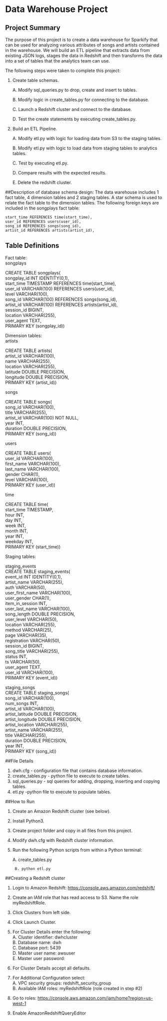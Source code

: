 # Data Warehouse Project
## Project Summary
The purpose of this project is to create a data warehouse for Sparkify that can be used for analyzing various attributes of songs and artists contained in the warehouse. We will build an ETL pipeline that extracts data from existing JSON logs, stages the data in Redshift and then transforms the data into a set of tables that the analytics team can use.

The following steps were taken to complete this project:

1. Create table schemas.

    A. Modify sql_queries.py to drop, create and insert to tables.

    B. Modify logic in create_tables.py for connecting to the database.

    C. Launch a Redshift cluster and connect to the database.

    D. Test the create statements by executing create_tables.py. 


2. Build an ETL Pipeline.

    A. Modify etl.py with logic for loading data from S3 to the staging tables.

    B. Modify etl.py with logic to load data from staging tables to analytics tables.

    C. Test by executing etl.py.

    D. Compare results with the expected results.

    E. Delete the redshift cluster.



##Description of database schema design:
The data warehouse includes 1 fact table, 4 dimension tables and 2 staging tables. A star schema is used to relate the fact table to the dimension tables.  The following foreign keys are included in the songplays fact table:


    start_time REFERENCES time(start_time),
    user_id REFERENCES users(user_id),
    song_id REFERENCES songs(song_id),
    artist_id REFERENCES artists(artist_id),

## Table Definitions
Fact table:  
songplays 

CREATE TABLE songplays(  
    songplay_id INT IDENTITY(0,1),  
    start_time TIMESTAMP REFERENCES time(start_time),  
    user_id VARCHAR(100) REFERENCES users(user_id),  
    level VARCHAR(100),  
    song_id VARCHAR(100) REFERENCES songs(song_id),  
    artist_id VARCHAR(100) REFERENCES artists(artist_id),  
    session_id BIGINT,  
    location VARCHAR(255),  
    user_agent TEXT,  
    PRIMARY KEY (songplay_id))

Dimension tables:  
artists  

CREATE TABLE artists(  
    artist_id VARCHAR(100),  
    name VARCHAR(255),  
    location VARCHAR(255),  
    latitude DOUBLE PRECISION,  
    longitude DOUBLE PRECISION,  
    PRIMARY KEY (artist_id))  


songs

CREATE TABLE songs(  
    song_id VARCHAR(100),  
    title VARCHAR(255),  
    artist_id VARCHAR(100) NOT NULL,  
    year INT,  
    duration DOUBLE PRECISION,  
    PRIMARY KEY (song_id))

users

CREATE TABLE users(  
    user_id VARCHAR(100),  
    first_name VARCHAR(100),  
    last_name VARCHAR(100),  
    gender CHAR(1),  
    level VARCHAR(100),  
    PRIMARY KEY (user_id))

time

CREATE TABLE time(  
    start_time TIMESTAMP,  
    hour INT,  
    day INT,  
    week INT,  
    month INT,  
    year INT,  
    weekday INT,  
    PRIMARY KEY (start_time))

Staging tables:

staging_events  
CREATE TABLE staging_events(  
    event_id INT IDENTITY(0,1),  
    artist_name VARCHAR(255),  
    auth VARCHAR(50),  
    user_first_name VARCHAR(100),  
    user_gender  CHAR(1),  
    item_in_session	INT,  
    user_last_name VARCHAR(100),  
    song_length	DOUBLE PRECISION,   
    user_level VARCHAR(50),  
    location VARCHAR(255),	  
    method VARCHAR(25),  
    page VARCHAR(35),  	
    registration VARCHAR(50),  	
    session_id	BIGINT,  
    song_title VARCHAR(255),  
    status INT,  
    ts VARCHAR(50),  
    user_agent TEXT,  	
    user_id VARCHAR(100),  
    PRIMARY KEY (event_id))

staging_songs  
CREATE TABLE staging_songs(  
    song_id VARCHAR(100),  
    num_songs INT,  
    artist_id VARCHAR(100),  
    artist_latitude DOUBLE PRECISION,  
    artist_longitude DOUBLE PRECISION,  
    artist_location VARCHAR(255),  
    artist_name VARCHAR(255),  
    title VARCHAR(255),  
    duration DOUBLE PRECISION,  
    year INT,  
    PRIMARY KEY (song_id))

##File Details  
1. dwh.cfg -  configuration file that contains database information.
2. create_tables.py -  python file to execute to create tables.
3. sql_queries.py - sql queries for adding, dropping, inserting and copying tables.  
4. etl.py -python file to execute to populate tables.





##How to Run
1. Create an Amazon Redshift cluster (see below).
2. Install Python3.
3. Create project folder and copy in all files from this project.  
4. Modify dwh.cfg with Redshift cluster information.
5. Run the following Python scripts from within a Python terminal:

	A. create_tables.py

        B. python etl.py

##Creating a Redshift cluster  
1. Login to Amazon Redshift: https://console.aws.amazon.com/redshift/
2. Create an IAM role that has read access to S3. Name the role myRedshiftRole. 
3. Click Clusters from left side.
4. Click Launch Cluster. 
5. For Cluster Details enter the following:  
        A. Cluster identifier: dwhcluster  
        B. Database name: dwh    
        C. Database port: 5439  
        D. Master user name: awsuser    
        E. Master user password: <your password>

6. For Cluster Details accept all defaults.
7. For Additional Configuration select:  
	A. VPC security groups: redshift_security_group  
	B. Available IAM roles: myRedshiftRole (role created in step #2)  
8. Go to roles: https://console.aws.amazon.com/iam/home?region=us-west-1
9. Enable AmazonRedshiftQueryEditor


